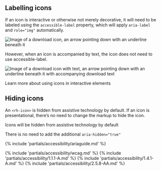 ## Labelling icons

If an icon is interactive or otherwise not merely decorative, it will need to be labeled using the <code>accessible-label</code> property, which will apply <code>aria-label</code> and <code>role="img"</code> automatically.

<div class="grid sm-two-columns">
  <uxdot-example width-adjustment="36px">
    <img src="../icon-accessibility-labeling-icons.svg" alt="Image of a download icon, an arrow pointing down with an underline beneath it">
  </uxdot-example>
  <rh-code-block wrap="true">
    <script type="text/html"><rh-icon icon="download" set="ui" accessible-label="Download"></rh-icon></script>
  </rh-code-block>
</div>

However, when an icon is accompanied by text, the icon does not need to use accessible-label. 

<div class="grid sm-two-columns">
  <uxdot-example width-adjustment="113px">
    <img src="../icon-accessibility-labeling-icons-2.svg" alt="Image of a download icon with text, an arrow pointing down with an underline beneath it with accompanying download text">
  </uxdot-example>
  <rh-code-block wrap="true">
    <script type="text/html"><rh-icon icon="download" set="ui"></rh-icon><span>Download</span></script>
  </rh-code-block>
</div>

<rh-cta href="https://www.w3.org/WAI/tutorials/images/functional/#example-3-icon-image-conveying-information-within-link-text">Learn more about using icons in interactive elements</rh-cta>

## Hiding icons

An <code>&lt;rh-icon&gt;</code> is hidden from assistive technology by default. If an icon is presentational, there’s no need to  change the markup to hide the icon.

<div class="grid sm-two-columns">
  <uxdot-best-practice variant="do">
    <rh-code-block slot="image"
                   wrap="true">
      <script type="text/html"><rh-icon icon="butterfly"></rh-icon></script></rh-code-block>
    <p>Icons will be hidden from assistive technology by default</p>
  </uxdot-best-practice>
  <uxdot-best-practice variant="dont">
    <rh-code-block slot="image"
                   wrap="true">
      <script type="text/html"><rh-icon icon="butterfly" aria-hidden="true"></rh-icon></script>
    </rh-code-block>
    <p>There is no need to add the additional <code>aria-hidden="true"</code></p>
  </uxdot-best-practice>
</div>


<!-- Add example and code block-->

{% include 'partials/accessibility/ariaguide.md' %}

{% include 'partials/accessibility/wcag.md' %}
{% include 'partials/accessibility/1.1.1-A.md' %}
{% include 'partials/accessibility/1.4.1-A.md' %}
{% include 'partials/accessibility/2.5.8-AA.md' %}
